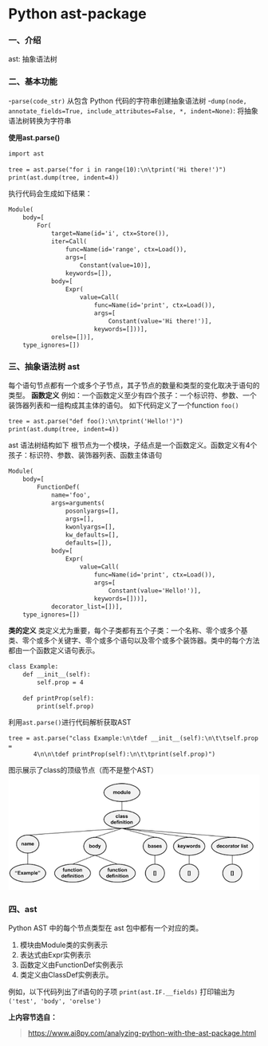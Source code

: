 # Python ast-package
### 一、介绍
ast: 抽象语法树

### 二、基本功能
-`parse(code_str)` 从包含 Python 代码的字符串创建抽象语法树
-`dump(node, annotate_fields=True, include_attributes=False, *, indent=None)`: 将抽象语法树转换为字符串


**使用ast.parse()**
```
import ast

tree = ast.parse("for i in range(10):\n\tprint('Hi there!')")
print(ast.dump(tree, indent=4))
```

执行代码会生成如下结果：

```
Module(
    body=[
        For(
            target=Name(id='i', ctx=Store()),
            iter=Call(
                func=Name(id='range', ctx=Load()),
                args=[
                    Constant(value=10)],
                keywords=[]),
            body=[
                Expr(
                    value=Call(
                        func=Name(id='print', ctx=Load()),
                        args=[
                            Constant(value='Hi there!')],
                        keywords=[]))],
            orelse=[])],
    type_ignores=[])
```
### 三、抽象语法树 ast
每个语句节点都有一个或多个子节点，其子节点的数量和类型的变化取决于语句的类型。
**函数定义**
例如：一个函数定义至少有四个孩子：一个标识符、参数、一个装饰器列表和一组构成其主体的语句。
如下代码定义了一个function `foo()`
```
tree = ast.parse("def foo():\n\tprint('Hello!')")
print(ast.dump(tree, indent=4))
```
ast 语法树结构如下
根节点为一个模块，子结点是一个函数定义。函数定义有4个孩子：标识符、参数、装饰器列表、函数主体语句
```
Module(
    body=[
        FunctionDef(
            name='foo',
            args=arguments(
                posonlyargs=[],
                args=[],
                kwonlyargs=[],
                kw_defaults=[],
                defaults=[]),
            body=[
                Expr(
                    value=Call(
                        func=Name(id='print', ctx=Load()),
                        args=[
                            Constant(value='Hello!')],
                        keywords=[]))],
            decorator_list=[])],
    type_ignores=[])
```

**类的定义**
类定义尤为重要，每个子类都有五个子类：一个名称、零个或多个基类、零个或多个关键字、零个或多个语句以及零个或多个装饰器。类中的每个方法都由一个函数定义语句表示。
```
class Example:
    def __init__(self):
        self.prop = 4

    def printProp(self):
        print(self.prop)
```

利用`ast.parse()`进行代码解析获取AST
```
tree = ast.parse("class Example:\n\tdef __init__(self):\n\t\tself.prop = 
       4\n\n\tdef printProp(self):\n\t\tprint(self.prop)")
```
图示展示了class的顶级节点（而不是整个AST）
![ast of class](fig/class_ast.png)

### 四、ast
Python AST 中的每个节点类型在 ast 包中都有一个对应的类。
1. 模块由Module类的实例表示
2. 表达式由Expr实例表示
3. 函数定义由FunctionDef实例表示
4. 类定义由ClassDef实例表示。

例如，以下代码列出了if语句的子项
`print(ast.IF.__fields)`
打印输出为 `('test', 'body', 'orelse')`


**上内容节选自：**
>https://www.ai8py.com/analyzing-python-with-the-ast-package.html

